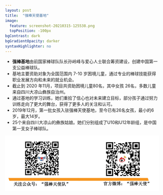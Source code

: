 ```yaml
---
layout: post
title:  "强棒天使基地"
image:
  feature: screenshot-20210315-125538.png
  topPosition: -100px
bgContrast: dark
bgGradientOpacity: darker
syntaxHighlighter: no
---
```



- **强棒基地**由前国家棒球队队长孙岭峰与爱心人士联合筹资建设，创建中国第一支公益棒球队。
- 基地主要资助对象为全国范围内 7-10 岁困境儿童，通过专业的棒球技能获得职业发展方向和未来的就业机会。
- 截止到 2020 年11月，项目共资助困境儿童80名，其中女孩 26名，多数儿童来自四川大凉山彝族自治州。
- 通过基地的学习训练，她们重拾了信心也对未来建立目标，部分孩子通过努力训练走向了更大的舞台，获得了更多人的关注和认可。
- 2019年12月，第一批女孩入驻强棒天使基地，至今已有26名女孩，最小的6岁，最大14岁。
- 25个来自四川大凉山的彝族姑娘。她们分别组成了U10和U12年龄组，是中国第一支女子棒球队。   

![二维码](../assets/images/screenshot-20210315-125538.png)    



<div class="img img--fullContainer img--14xLeading" style="background-image: url({{ site.baseurl_posts_img }}screenshot-20210315-125538.png);"></div>

